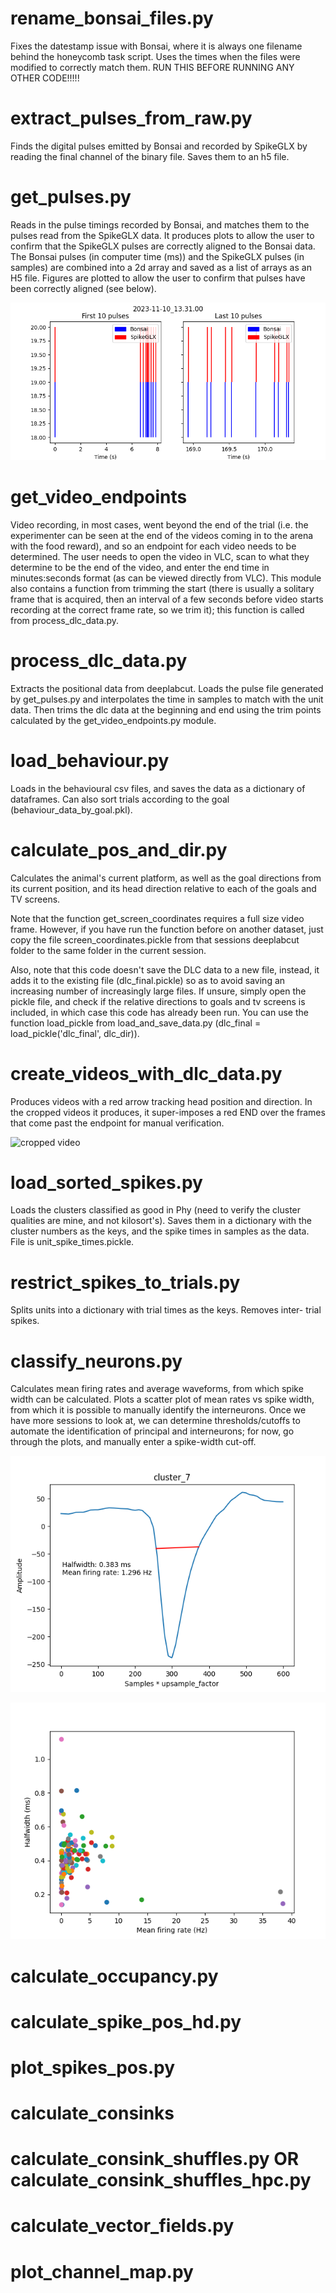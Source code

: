 # rename_bonsai_files.py		

Fixes the datestamp issue with Bonsai, where it is always one 
filename behind the honeycomb task script. Uses the times when 
the files were modified to correctly match them. 
RUN THIS BEFORE RUNNING ANY OTHER CODE!!!!!

# extract_pulses_from_raw.py	

Finds the digital pulses emitted by Bonsai and recorded by SpikeGLX 
by reading the final channel of the binary file. Saves them to an 
h5 file.

# get_pulses.py			

Reads in the pulse timings recorded by Bonsai, and matches them to the 
pulses read from the SpikeGLX data. It produces plots to allow the 
user to confirm that the SpikeGLX pulses are correctly aligned to the 
Bonsai data. The Bonsai pulses (in computer time (ms)) and the SpikeGLX 
pulses (in samples) are combined into a 2d array and saved as a list of 
arrays as an H5 file. Figures are plotted to allow the user to confirm 
that pulses have been correctly aligned (see below).

![pulse alignment](media/2023-11-10_13.31.00.png)


# get_video_endpoints

Video recording, in most cases, went beyond the end of the trial (i.e. 
the experimenter can be seen at the end of the videos coming in to the 
arena with the food reward), and so an endpoint for each video needs 
to be determined. The user needs to open the video in VLC, scan to what
they determine to be the end of the video, and enter the end time in 
minutes:seconds format (as can be viewed directly from VLC). 
This module also contains a function from trimming the start (there is 
usually a solitary frame that is acquired, then an interval of a few 
seconds before video starts recording at the correct frame rate, so we
trim it); this function is called from process_dlc_data.py.

# process_dlc_data.py		

Extracts the positional data from deeplabcut. Loads the pulse file 
generated by get_pulses.py and interpolates the time in samples to match 
with the unit data. Then trims the dlc data at the beginning and end 
using the trim points calculated by the get_video_endpoints.py module. 

# load_behaviour.py		

Loads in the behavioural csv files, and saves the data as a dictionary 
of dataframes. Can also sort trials according to the goal 
(behaviour_data_by_goal.pkl).
				
# calculate_pos_and_dir.py

Calculates the animal's current platform, as well as the goal directions from 
its current position, and its head direction relative to each of the goals
and TV screens.

Note that the function get_screen_coordinates requires a full size video
frame. However, if you have run the function before on another dataset, 
just copy the file screen_coordinates.pickle from that sessions deeplabcut 
folder to the same folder in the current session. 

Also, note that this code doesn't save the DLC data to a new file, instead,
it adds it to the existing file (dlc_final.pickle) so as to avoid saving
an increasing number of increasingly large files. If unsure, simply open
the pickle file, and check if the relative directions to goals and tv
screens is included, in which case this code has already been run. You 
can use the function load_pickle from load_and_save_data.py 
(dlc_final = load_pickle('dlc_final', dlc_dir)). 

# create_videos_with_dlc_data.py	

Produces videos with a red arrow tracking head position and direction. 
In the cropped videos it produces, it super-imposes a red END over the 
frames that come past the endpoint for manual verification. 

![cropped video](media/video_2023-11-08_16.52.26.gif)

# load_sorted_spikes.py		

Loads the clusters classified as good in Phy (need to verify the cluster 
qualities are mine, and not kilosort's). Saves them in a dictionary with the 
cluster numbers as the keys, and the spike times in samples as the data. 
File is unit_spike_times.pickle. 

# restrict_spikes_to_trials.py	

Splits units into a dictionary with trial times as the keys. Removes inter-
trial spikes. 

# classify_neurons.py 		

Calculates mean firing rates and average waveforms, from which spike width 
can be calculated. Plots a scatter plot of mean rates vs spike width, 
from which it is possible to manually identify the interneurons. Once we 
have more sessions to look at, we can determine thresholds/cutoffs to 
automate the identification of principal and interneurons; for now, go 
through the plots, and manually enter a spike-width cut-off. 
				
![spike width](media/cluster_7.png)

![cell classification](media/halfwidth_vs_mean_firing_rate.png)


# calculate_occupancy.py


# calculate_spike_pos_hd.py


# plot_spikes_pos.py


# calculate_consinks

# calculate_consink_shuffles.py OR calculate_consink_shuffles_hpc.py

# calculate_vector_fields.py


# plot_channel_map.py

